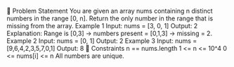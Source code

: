 📌 Problem Statement
You are given an array nums containing n distinct numbers in the range [0, n].
Return the only number in the range that is missing from the array.
Example 1
Input: nums = [3, 0, 1]
Output: 2
Explanation: Range is [0,3] → numbers present = [0,1,3] → missing = 2.
Example 2
Input: nums = [0, 1]
Output: 2
Example 3
Input: nums = [9,6,4,2,3,5,7,0,1]
Output: 8
🔑 Constraints
n == nums.length
1 <= n <= 10^4
0 <= nums[i] <= n
All numbers are unique.
